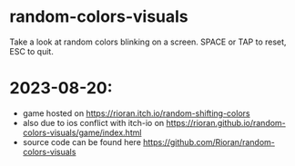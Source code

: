 # random-colors-visuals

Take a look at random colors blinking on a screen. SPACE or TAP to reset, ESC to quit.

# 2023-08-20:
- game hosted on https://rioran.itch.io/random-shifting-colors
- also due to ios conflict with itch-io on https://rioran.github.io/random-colors-visuals/game/index.html
- source code can be found here https://github.com/Rioran/random-colors-visuals
